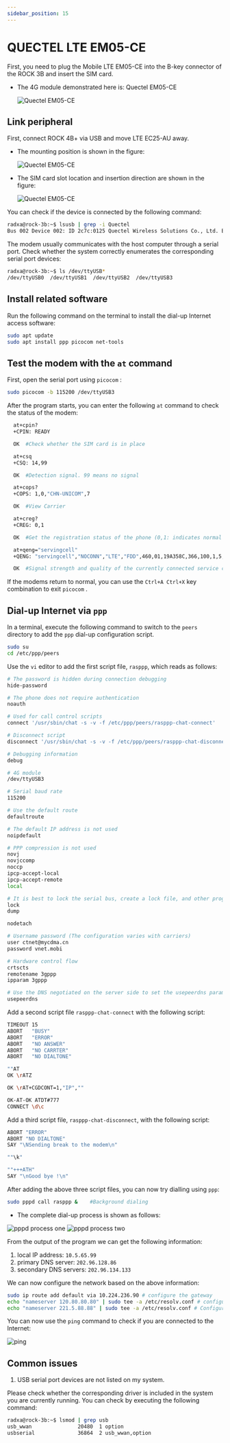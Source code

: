 ```yaml
---
sidebar_position: 15
---
```


# QUECTEL LTE EM05-CE

First, you need to plug the Mobile LTE EM05-CE into the B-key connector of the ROCK 3B and insert the SIM card.

- The 4G module demonstrated here is: Quectel EM05-CE

  ![Quectel EM05-CE](/img/rock3/3b/rock3b-em05-ce-4g.webp)

## Link peripheral

First, connect ROCK 4B+ via USB and move LTE EC25-AU away.

- The mounting position is shown in the figure:

  ![Quectel EM05-CE](/img/rock3/3b/rock3b-4g-Insertion-method.webp)

- The SIM card slot location and insertion direction are shown in the figure:

  ![Quectel EM05-CE](/img/rock3/3b/rock3b-sim-card.webp)

You can check if the device is connected by the following command:

```bash
radxa@rock-3b:~$ lsusb | grep -i Quectel
Bus 002 Device 002: ID 2c7c:0125 Quectel Wireless Solutions Co., Ltd. EC25 LTE modem
```

The modem usually communicates with the host computer through a serial port. Check whether the system correctly enumerates the corresponding serial port devices:

```bash
radxa@rock-3b:~$ ls /dev/ttyUSB*
/dev/ttyUSB0  /dev/ttyUSB1  /dev/ttyUSB2  /dev/ttyUSB3
```

## Install related software

Run the following command on the terminal to install the dial-up Internet access software:

```bash
sudo apt update
sudo apt install ppp picocom net-tools
```

## Test the modem with the `at` command

First, open the serial port using `picocom` :

```bash
sudo picocom -b 115200 /dev/ttyUSB3
```

After the program starts, you can enter the following `at` command to check the status of the modem:

```bash
  at+cpin?
  +CPIN: READY

  OK  #Check whether the SIM card is in place

  at+csq
  +CSQ: 14,99

  OK  #Detection signal. 99 means no signal

  at+cops?
  +COPS: 1,0,"CHN-UNICOM",7

  OK  #View Carrier

  at+creg?
  +CREG: 0,1

  OK  #Get the registration status of the phone (0,1: indicates normal registration)

  at+qeng="servingcell"
  +QENG: "servingcell","NOCONN","LTE","FDD",460,01,19A358C,366,100,1,5,5,774E,-108,-5,-83,9,13

  OK  #Signal strength and quality of the currently connected service cell
```

If the modems return to normal, you can use the `Ctrl+A Ctrl+X` key combination to exit `picocom` .

## Dial-up Internet via `ppp`

In a terminal, execute the following command to switch to the `peers` directory to add the `ppp` dial-up configuration script.

```bash
sudo su
cd /etc/ppp/peers
```

Use the `vi` editor to add the first script file, `rasppp`, which reads as follows:

```bash
# The password is hidden during connection debugging
hide-password

# The phone does not require authentication
noauth

# Used for call control scripts
connect '/usr/sbin/chat -s -v -f /etc/ppp/peers/rasppp-chat-connect'

# Disconnect script
disconnect '/usr/sbin/chat -s -v -f /etc/ppp/peers/rasppp-chat-disconnect'

# Debugging information
debug

# 4G module
/dev/ttyUSB3

# Serial baud rate
115200

# Use the default route
defaultroute

# The default IP address is not used
noipdefault

# PPP compression is not used
novj
novjccomp
noccp
ipcp-accept-local
ipcp-accept-remote
local

# It is best to lock the serial bus, create a lock file, and other programs will be able to learn that the appropriate serial port has been used once they discover the existence of this file.
lock
dump

nodetach

# Username password (The configuration varies with carriers)
user ctnet@mycdma.cn
password vnet.mobi

# Hardware control flow
crtscts
remotename 3gppp
ipparam 3gppp

# Use the DNS negotiated on the server side to set the usepeerdns parameter
usepeerdns
```

Add a second script file `rasppp-chat-connect` with the following script:

```bash
TIMEOUT 15
ABORT   "BUSY"
ABORT   "ERROR"
ABORT   "NO ANSWER"
ABORT   "NO CARRTER"
ABORT   "NO DIALTONE"

""AT
OK \rATZ

OK \rAT+CGDCONT=1,"IP",""

OK-AT-OK ATDT#777
CONNECT \d\c
```

Add a third script file, `rasppp-chat-disconnect`, with the following script:

```bash
ABORT "ERROR"
ABORT "NO DIALTONE"
SAY "\NSending break to the modem\n"

""\k"

""+++ATH"
SAY "\nGood bye !\n"
```

After adding the above three script files, you can now try dialling using `ppp`:

```bash
sudo pppd call rasppp &    #Background dialing
```

- The complete dial-up process is shown as follows:

![pppd process one](/img/rock3/3b/rock3b-pppd-process1.webp)
![pppd process two](/img/rock3/3b/rock3b-pppd-process2.webp)

From the output of the program we can get the following information:

1. local IP address: `10.5.65.99`
2. primary DNS server: `202.96.128.86`
3. secondary DNS servers: `202.96.134.133`

We can now configure the network based on the above information:

```bash
sudo ip route add default via 10.224.236.90 # configure the gateway
echo "nameserver 120.80.80.80" | sudo tee -a /etc/resolv.conf # configure primary DNS
echo "nameserver 221.5.88.88" | sudo tee -a /etc/resolv.conf # Configure secondary DNS
```

You can now use the `ping` command to check if you are connected to the Internet:

![ping](/img/rock3/3b/rock3b-ping-success.webp)

## Common issues

1. USB serial port devices are not listed on my system.

Please check whether the corresponding driver is included in the system you are currently running. You can check by executing the following command:

```bash
radxa@rock-3b:~$ lsmod | grep usb
usb_wwan               20480  1 option
usbserial              36864  2 usb_wwan,option
```
